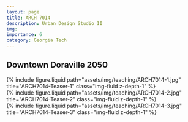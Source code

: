 ```yaml
---
layout: page
title: ARCH 7014
description: Urban Design Studio II
img:
importance: 6
category: Georgia Tech
---
```


## Downtown Doraville 2050

<div class="row justify-content-sm-center">
    <div class="col-sm-10 mt-3 mt-md-0">
        {% include figure.liquid path="assets/img/teaching/ARCH7014-1.jpg" title="ARCH7014-Teaser-1" class="img-fluid z-depth-1" %}
    </div>
     <div class="col-sm-10 mt-3 mt-md-0">
        {% include figure.liquid path="assets/img/teaching/ARCH7014-2.jpg" title="ARCH7014-Teaser-2" class="img-fluid z-depth-1" %}
    </div>
     <div class="col-sm-10 mt-3 mt-md-0">
        {% include figure.liquid path="assets/img/teaching/ARCH7014-3.jpg" title="ARCH7014-Teaser-3" class="img-fluid z-depth-1" %}
    </div>
</div>

